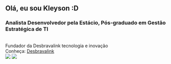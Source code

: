 ## Olá, eu sou Kleyson :D

<p align="center">
<!--   <img src="https://github.com/kleysongomesmorada/kleysongomesmorada/blob/main/imgs/img.png" /> -->
</p>

### Analista Desenvolvedor pela Estácio, Pós-graduado em Gestão Estratégica de TI
<br>
Fundador da Desbravalink tecnologia e inovação
<br>
Conheça: <a href="https://desbravalink.com.br/" target="_blank">Desbravalink</a>

<!-- Redes Sociais -->
<div> 
  <a href="https://www.instagram.com/_kleyson/" target="_blank"><img src="https://img.shields.io/badge/-Instagram-%23E4405F?style=for-the-badge&logo=instagram&logoColor=white" target="_blank"></a>
  <a href="https://www.linkedin.com/in/kleyson-gomes-060a99115/" target="_blank"><img src="https://img.shields.io/badge/-LinkedIn-%230077B5?style=for-the-badge&logo=linkedin&logoColor=white" target="_blank"></a> 
 
<!-- Cobrinha Comendo Commits -->
  
